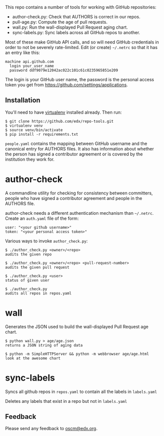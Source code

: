 This repo contains a number of tools for working with GitHub repositories:

 * author-check.py: Check that AUTHORS is correct in our repos.
 * pull-age.py: Compute the age of pull requests.
 * wall.py: Run the wall-displayed Pull Request aging chart.
 * sync-labels.py: Sync labels across all GitHub repos to another.

Most of these make GitHub API calls, and so will need GitHub credentials in
order to not be severely rate-limited.  Edit (or create) `~/.netrc` so that it
has an entry like this:

    machine api.github.com
      login your_user_name
      password ddf9079e12042ac022c101c61c0235965851e209
 
The login is your GitHub user name, the password is the personal access token
you get from <https://github.com/settings/applications>.

## Installation

You'll need to have [virtualenv](http://www.virtualenv.org) installed already.
Then run:

    $ git clone https://github.com/edx/repo-tools.git
    $ virtualenv venv
    $ source venv/bin/activate
    $ pip install -r requirements.txt

`people.yaml` contains the mapping between GitHub username and the canonical
entry for AUTHORS files. It also has information about whether the person has
signed a contributor agreement or is covered by the institution they work for.

# author-check

A commandline utility for checking for consistency between committers,
people who have signed a contributor agreement and people in the AUTHORS
file.

author-check needs a different authentication mechanism than `~/.netrc`.
Create an `auth.yaml` file of the form:

    user: "<your github username>"
    token: "<your personal access token>"

Various ways to invoke `author_check.py`:

    $ ./author_check.py <owner>/<repo>
    audits the given repo
    
    $ ./author_check.py <owner>/<repo> <pull-request-number>
    audits the given pull request
    
    $ ./author_check.py <user>
    status of given user
    
    $ ./author_check.py
    audits all repos in repos.yaml

# wall

Generates the JSON used to build the wall-displayed Pull Request age chart.

    $ python wall.py > age/age.json
    returns a JSON string of aging data

    $ python -m SimpleHTTPServer && python -m webbrowser age/age.html
    look at the awesome chart


# sync-labels

Syncs all github repos in `repos.yaml` to contain all the labels in `labels.yaml`

Deletes any labels that exist in a repo but not in `labels.yaml`

## Feedback

Please send any feedback to <oscm@edx.org>.
